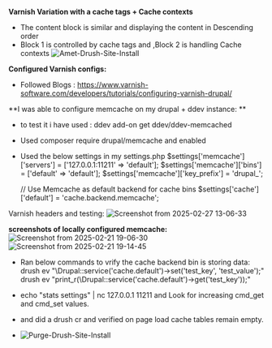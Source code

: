 **Varnish Variation with a cache tags + Cache contexts**
 - The content block is similar and displaying the content in Descending order
 - Block 1 is controlled by cache tags and ,Block 2 is handling Cache contexts
![Amet-Drush-Site-Install](https://github.com/user-attachments/assets/7de67538-1505-4c87-9091-19b784bc6c96)


**Configured Varnish configs:**
- Followed Blogs : https://www.varnish-software.com/developers/tutorials/configuring-varnish-drupal/

  
**I was able to configure memcache on my drupal + ddev instance: **
- to test it i have used : ddev add-on get ddev/ddev-memcached
- Used composer require drupal/memcache and enabled
- Used the below settings in my settings.php
	$settings['memcache']['servers'] = ['127.0.0.1:11211' => 'default'];
	$settings['memcache']['bins'] = ['default' => 'default'];
	$settings['memcache']['key_prefix'] = 'drupal_';

	// Use Memcache as default backend for cache bins
	$settings['cache']['default'] = 'cache.backend.memcache';

Varnish headers and testing:
![Screenshot from 2025-02-27 13-06-33](https://github.com/user-attachments/assets/f94226d6-92a7-47c1-85ba-fa647611a4ae)



**screenshots of locally configured memcache:**
![Screenshot from 2025-02-21 19-06-30](https://github.com/user-attachments/assets/1b418f4b-2a70-4a91-9b43-7addaf428292)
![Screenshot from 2025-02-21 19-14-45](https://github.com/user-attachments/assets/ac39e613-77ef-438e-b976-59c49a5c05bb)


- Ran below commands to vrify the cache backend bin is storing data: 
    drush ev "\Drupal::service('cache.default')->set('test_key', 'test_value');"
    drush ev "print_r(\Drupal::service('cache.default')->get('test_key'));"


- echo "stats settings" | nc 127.0.0.1 11211 and Look for increasing cmd_get and cmd_set values.

- and did a drush cr and verified on page load cache tables remain empty.

- 
  ![Purge-Drush-Site-Install](https://github.com/user-attachments/assets/a5b3c73d-c58c-4f4e-be8b-24390e072fcd)

